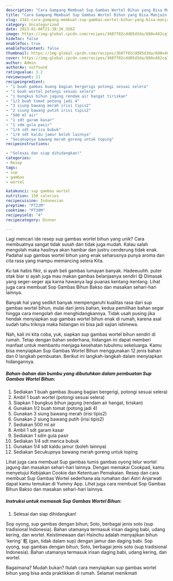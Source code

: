 ```yaml
---
description: "Cara Gampang Membuat Sup Gambas Wortel Bihun yang Bisa Manjain Lidah"
title: "Cara Gampang Membuat Sup Gambas Wortel Bihun yang Bisa Manjain Lidah"
slug: 2341-cara-gampang-membuat-sup-gambas-wortel-bihun-yang-bisa-manjain-lidah
category: Uncategorized
date: 2023-01-06T21:38:26.356Z
image: https://img-global.cpcdn.com/recipes/3687f02cdd85d3da/680x482cq70/sup-gambas-wortel-bihun-foto-resep-utama.jpg
hideToc: false
enableToc: true
enableTocContent: false
thumbnail: https://img-global.cpcdn.com/recipes/3687f02cdd85d3da/680x482cq70/sup-gambas-wortel-bihun-foto-resep-utama.jpg
cover: https://img-global.cpcdn.com/recipes/3687f02cdd85d3da/680x482cq70/sup-gambas-wortel-bihun-foto-resep-utama.jpg
author: Admin
authorAv: notfound
ratingvalue: 3.2
reviewcount: 21
recipeingredient:
- "1 buah gambas buang bagian bergerigi potongi sesuai selera"
- "1 buah wortel potongi sesuai selera"
- "1 bungkus bihun jagung rendam air hangat tiriskan"
- "1/2 buah tomat potong jadi 4"
- "3 siung bawang merah irisi tipis2"
- "2 siung bawang putih irisi tipis2"
- "500 ml air"
- "1 sdt garam kasar"
- "1 sdm gula pasir"
- "1/4 sdt merica bubuk"
- "1/4 sdt kaldu jamur boleh lainnya"
- "Secukupnya bawang merah goreng untuk toping"
recipeinstructions:

- "Selesai dan siap dihidangkan!"
categories:
- Resep
tags:
- sup
- gambas
- wortel

katakunci: sup gambas wortel 
nutrition: 150 calories
recipecuisine: Indonesian
preptime: "PT22M"
cooktime: "PT38M"
recipeyield: "4"
recipecategory: Dinner

---
```





Lagi mencari ide resep sup gambas wortel bihun yang unik? Cara membuatnya sangat tidak susah dan tidak juga mudah. Kalau salah mengolah maka hasilnya akan hambar dan justru cenderung tidak enak. Padahal sup gambas wortel bihun yang enak seharusnya punya aroma dan cita rasa yang mampu memancing selera Kita.





Ku tak habis fikir, si ayah beli gambas lumayan banyak. Hadeeuuhh. puter otak biar si ayah juga mau makan gambas belanjaanya sendiri 😋 Dimasak yang seger-seger aja karna hawanya lagi puanas kentang-kentang. Lihat juga cara membuat Sop Gambas Bihun Bakso dan masakan sehari-hari lainnya.

Banyak hal yang sedikit banyak mempengaruhi kualitas rasa dari sup gambas wortel bihun, mulai dari jenis bahan, kedua pemilihan bahan segar hingga cara mengolah dan menghidangkannya. Tidak usah pusing jika hendak menyiapkan sup gambas wortel bihun enak di rumah, karena asal sudah tahu triknya maka hidangan ini bisa jadi sajian istimewa.






Nah, kali ini kita coba, yuk, siapkan sup gambas wortel bihun sendiri di rumah. Tetap dengan bahan sederhana, hidangan ini dapat memberi manfaat untuk membantu menjaga kesehatan tubuhmu sekeluarga. Kamu bisa menyiapkan Sup Gambas Wortel Bihun menggunakan 12 jenis bahan dan 0 langkah pembuatan. Berikut ini langkah-langkah dalam menyiapkan hidangannya.

<!--inarticleads1-->

##### Bahan-bahan dan bumbu yang dibutuhkan dalam pembuatan Sup Gambas Wortel Bihun:

1. Sediakan 1 buah gambas (buang bagian bergerigi, potongi sesuai selera)
1. Ambil 1 buah wortel (potongi sesuai selera)
1. Siapkan 1 bungkus bihun jagung (rendam air hangat, tiriskan)
1. Gunakan 1/2 buah tomat (potong jadi 4)
1. Gunakan 3 siung bawang merah (irisi tipis2)
1. Gunakan 2 siung bawang putih (irisi tipis2)
1. Sediakan 500 ml air
1. Ambil 1 sdt garam kasar
1. Sediakan 1 sdm gula pasir
1. Sediakan 1/4 sdt merica bubuk
1. Gunakan 1/4 sdt kaldu jamur (boleh lainnya)
1. Sediakan Secukupnya bawang merah goreng untuk toping


Lihat juga cara membuat Sup gambas tumis gambas oyong telur wortel jagung dan masakan sehari-hari lainnya. Dengan memakai Cookpad, kamu menyetujui Kebijakan Cookie dan Ketentuan Pemakaian. Resep dan cara membuat Sup Gambas Wortel sederhana ala rumahan dari Astri Anjarwati dapat kamu temukan di Yummy App. Lihat juga cara membuat Sop Gambas Bihun Bakso dan masakan sehari-hari lainnya. 

<!--inarticleads2-->

##### Instruksi untuk memasak Sup Gambas Wortel Bihun:


1. Selesai dan siap dihidangkan!

Sop oyong, sup gambas dengan bihun; Soto, berbagai jenis soto (sup tradisional Indonesia). Bahan utamanya termasuk irisan daging babi, udang kering, dan wortel. Keistimewaan dari Hsinchu adalah menyajikan bihun &#39;kering&#39; 乾 (gan, tidak dalam sup) dengan jamur dan daging babi. Sop oyong, sup gambas dengan bihun; Soto, berbagai jenis soto (sup tradisional Indonesia). Bahan utamanya termasuk irisan daging babi, udang kering, dan wortel. 

Bagaimana? Mudah bukan? Itulah cara menyiapkan sup gambas wortel bihun yang bisa anda praktikkan di rumah. Selamat menikmati
